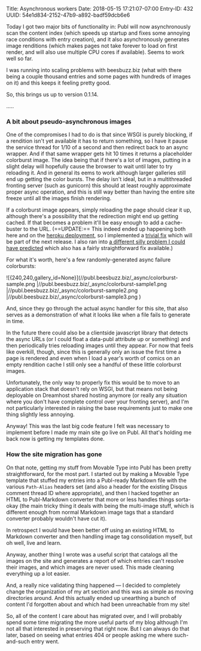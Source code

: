 Title: Asynchronous workers
Date: 2018-05-15 17:21:07-07:00
Entry-ID: 432
UUID: 54e1d834-2152-47b9-a892-badf59dcb6e6

Today I got two major bits of functionality in: Publ will now asynchronously scan the content index (which speeds up startup and fixes some annoying race conditions with entry creation), and it also asynchronously generates image renditions (which makes pages not take forever to load on first render, and will also use multiple CPU cores if available). Seems to work well so far.

I was running into scaling problems with beesbuzz.biz (what with there being a couple thousand entries and some pages with hundreds of images on it) and this keeps it feeling pretty good.

So, this brings us up to version 0.1.14.

.....

### A bit about pseudo-asynchronous images

One of the compromises I had to do is that since WSGI is purely blocking, if a rendition isn't yet available it has to return something, so I have it pause the service thread for 1/10 of a second and then redirect back to an async wrapper. And if that same wrapper gets hit 10 times it returns a placeholder colorburst image. The idea being that if there's a lot of images, putting in a slight delay will hopefully cause the browser to wait until later to try reloading it. And in general its eems to work although larger galleries still end up getting the color bursts. The delay isn't ideal, but in a multithreaded fronting server (such as gunicorn) this should at least roughly approximate proper async operation, and this is still way better than having the entire site freeze until all the images finish rendering.

If a colorburst image appears, simply reloading the page should clear it up, although there's a possibility that the redirection might end up getting cached. If that becomes a problem it'll be easy enough to add a cache-buster to the URL. (==UPDATE:== This indeed ended up happening both here and on the [heroku deployment](http://publ.herokuapp.com), so I implemented a [trivial fix](https://github.com/fluffy-critter/Publ/pull/86) which will be part of the next release. I also ran into [a different silly problem I could have predicted](https://github.com/fluffy-critter/Publ/issues/84) which also has a fairly straightforward fix available.)

For what it's worth, here's a few randomly-generated async failure colorbursts:

![{240,240,gallery_id=None}](//publ.beesbuzz.biz/_async/colorburst-sample.png
|//publ.beesbuzz.biz/_async/colorburst-sample1.png
|//publ.beesbuzz.biz/_async/colorburst-sample2.png
|//publ.beesbuzz.biz/_async/colorburst-sample3.png
)

And, since they go through the actual async handler for this site, that also serves as a demonstration of what it looks like when a file fails to generate in time.

In the future there could also be a clientside javascript library that detects the async URLs (or I could float a data-publ attribute up or something) and then periodically tries reloading images until they appear. For now that feels like overkill, though, since this is generally only an issue the first time a page is rendered and even when I load a year's worth of comics on an empty rendition cache I still only see a handful of these little colorburst images.

Unfortunately, the only way to properly fix this would be to move to an application stack that doesn't rely on WSGI, but that means not being deployable on Dreamhost shared hosting anymore (or really any situation where you don't have complete control over your fronting server), and I'm not particularly interested in raising the base requirements just to make one thing slightly less annoying.

Anyway! This was the last big code feature I felt was necessary to implement before I made my main site go live on Publ. All that's holding me back now is getting my templates done.

### How the site migration has gone

On that note, getting my stuff from Movable Type into Publ has been pretty straightforward, for the most part. I started out by making a Movable Type template that stuffed my entries into a Publ-ready Markdown file with the various `Path-Alias` headers set (and also a header for the existing Disqus comment thread ID where appropriate), and then I hacked together an HTML to Publ-Markdown converter that more or less handles things sorta-okay (the main tricky thing it deals with being the multi-image stuff, which is different enough from normal Markdown image tags that a standard converter probably wouldn't have cut it).

In retrospect I would have been better off using an existing HTML to Markdown converter and then handling image tag consolidation myself, but oh well, live and learn.

Anyway, another thing I wrote was a useful script that catalogs all the images on the site and generates a report of which entries can't resolve their images, and which images are never used. This made cleaning everything up a lot easier.

And, a really nice validating thing happened — I decided to completely change the organization of my art section and this was as simple as moving directories around. And this actually ended up unearthing a bunch of content I'd forgotten about and which had been unreachable from my site!

So, all of the content I care about has migrated over, and I will probably spend some time migrating the more useful parts of my blog although I'm not all that interested in preserving that right now. But I can always do that later, based on seeing what entries 404 or people asking me where such-and-such entry went.
